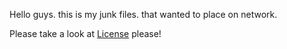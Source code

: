 Hello guys. this is my junk files. that wanted to place on network.

Please take a look at [License](https://github.com/hayattgd/Junks/blob/main/LICENSE) please!
